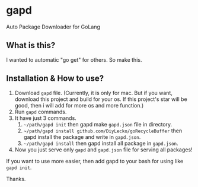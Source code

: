 # gapd
Auto Package Downloader for GoLang

## What is this?
I wanted to automatic "go get" for others. So make this.

## Installation & How to use?
1. Download `gapd` file. (Currently, it is only for mac. But if you want, download this project and build for your os. If this project's star will be good, then i will add for more os and more function.)
2. Run `gapd` commands.
3. It have just 3 commands.
   1. `~/path/gapd init` then gapd make `gapd.json` file in directory.
   2. `~/path/gapd install github.com/DiyLecko/goRecycleBuffer` then gapd install the package and write in `gapd.json`.
   3. `~/path/gapd install` then gapd install all package in `gapd.json`.
4. Now you just serve only `gapd` and `gapd.json` file for serving all packages!
   

If you want to use more easier, then add gapd to your bash for using like `gapd init`.

Thanks.
